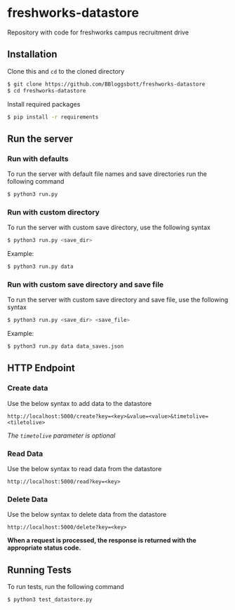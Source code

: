 # freshworks-datastore
Repository with code for freshworks campus recruitment drive

## Installation
Clone this  and `cd` to the cloned directory
```bash
$ git clone https://github.com/BBloggsbott/freshworks-datastore
$ cd freshworks-datastore
```

Install required packages
```bash
$ pip install -r requirements
```

## Run the server
### Run with defaults
To run the server with default file names and save directories run the following command
```bash
$ python3 run.py
```

### Run with custom directory
To run the server with custom save directory, use the following syntax
```bash
$ python3 run.py <save_dir>
```
Example:
```bash
$ python3 run.py data
```

### Run with custom save directory and save file
To run the server with custom save directory and save file, use the following syntax
```bash
$ python3 run.py <save_dir> <save_file>
```
Example:
```bash
$ python3 run.py data data_saves.json
```

## HTTP Endpoint
### Create data
Use the below syntax to add data to the datastore
```
http://localhost:5000/create?key=<key>&value=<value>&timetolive=<tiletolive>
```
*The `timetolive` parameter is optional*

### Read Data
Use the below syntax to read data from the datastore
```
http://localhost:5000/read?key=<key>
```

### Delete Data
Use the below syntax to delete data from the datastore
```
http://localhost:5000/delete?key=<key>
```

**When a request is processed, the response is returned with the appropriate status code.**

## Running Tests
To run tests, run the following command
```bash
$ python3 test_datastore.py
```
